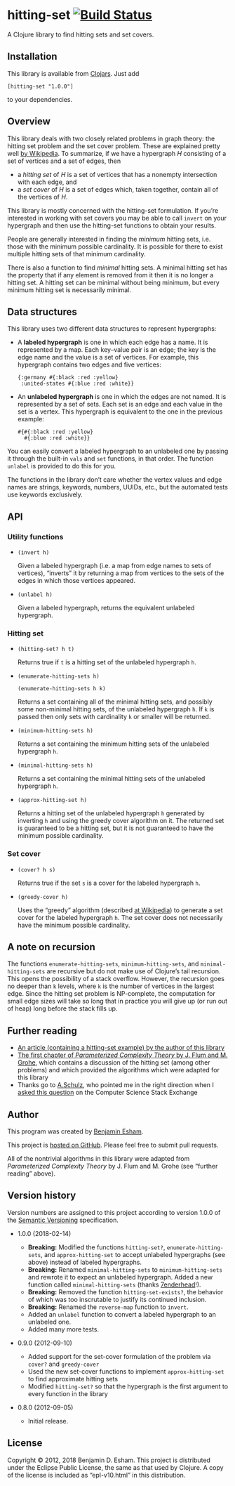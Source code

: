 # hitting-set [![Build Status](https://travis-ci.org/bdesham/hitting-set.svg?branch=master)](https://travis-ci.org/bdesham/hitting-set)

A Clojure library to find hitting sets and set covers.

## Installation

This library is available from [Clojars]. Just add

    [hitting-set "1.0.0"]

to your dependencies.

[Clojars]: https://clojars.org/

## Overview

This library deals with two closely related problems in graph theory: the hitting set problem and the set cover problem. These are explained pretty well [by Wikipedia][Wikipedia]. To summarize, if we have a hypergraph *H* consisting of a set of vertices and a set of edges, then

* a *hitting set* of *H* is a set of vertices that has a nonempty intersection with each edge, and
* a *set cover* of *H* is a set of edges which, taken together, contain all of the vertices of *H*.

This library is mostly concerned with the hitting-set formulation. If you’re interested in working with set covers you may be able to call `invert` on your hypergraph and then use the hitting-set functions to obtain your results.

People are generally interested in finding the *minimum* hitting sets, i.e. those with the minimum possible cardinality. It is possible for there to exist multiple hitting sets of that minimum cardinality.

There is also a function to find *minimal* hitting sets. A minimal hitting set has the property that if any element is removed from it then it is no longer a hitting set. A hitting set can be minimal without being minimum, but every minimum hitting set is necessarily minimal.

[Wikipedia]: https://en.wikipedia.org/wiki/Set_cover_problem

## Data structures

This library uses two different data structures to represent hypergraphs:

* A **labeled hypergraph** is one in which each edge has a name. It is represented by a map. Each key–value pair is an edge; the key is the edge name and the value is a set of vertices. For example, this hypergraph contains two edges and five vertices:

      {:germany #{:black :red :yellow}
       :united-states #{:blue :red :white}}

* An **unlabeled hypergraph** is one in which the edges are not named. It is represented by a set of sets. Each set is an edge and each value in the set is a vertex. This hypergraph is equivalent to the one in the previous example:

      #{#{:black :red :yellow}
        #{:blue :red :white}}

You can easily convert a labeled hypergraph to an unlabeled one by passing it through the built-in `vals` and `set` functions, in that order. The function `unlabel` is provided to do this for you.

The functions in the library don’t care whether the vertex values and edge names are strings, keywords, numbers, UUIDs, etc., but the automated tests use keywords exclusively.

## API

### Utility functions

* `(invert h)`

    Given a labeled hypergraph (i.e. a map from edge names to sets of vertices), “inverts” it by returning a map from vertices to the sets of the edges in which those vertices appeared.

* `(unlabel h)`

    Given a labeled hypergraph, returns the equivalent unlabeled hypergraph.

### Hitting set

* `(hitting-set? h t)`

    Returns true if `t` is a hitting set of the unlabeled hypergraph `h`.

* `(enumerate-hitting-sets h)`

  `(enumerate-hitting-sets h k)`

    Returns a set containing all of the minimal hitting sets, and possibly some non-minimal hitting sets, of the unlabeled hypergraph `h`. If `k` is passed then only sets with cardinality `k` or smaller will be returned.

* `(minimum-hitting-sets h)`

    Returns a set containing the minimum hitting sets of the unlabeled hypergraph `h`.

* `(minimal-hitting-sets h)`

    Returns a set containing the minimal hitting sets of the unlabeled hypergraph `h`.

* `(approx-hitting-set h)`

    Returns a hitting set of the unlabeled hypergraph `h` generated by inverting `h` and using the greedy cover algorithm on it. The returned set is guaranteed to be a hitting set, but it is not guaranteed to have the minimum possible cardinality.

### Set cover

* `(cover? h s)`

    Returns true if the set `s` is a cover for the labeled hypergraph `h`.

* `(greedy-cover h)`

    Uses the “greedy” algorithm (described [at Wikipedia](https://en.wikipedia.org/wiki/Set_cover_problem#Greedy_algorithm)) to generate a set cover for the labeled hypergraph `h`. The set cover does not necessarily have the minimum possible cardinality.

## A note on recursion

The functions `enumerate-hitting-sets`, `minimum-hitting-sets`, and `minimal-hitting-sets` are recursive but do not make use of Clojure’s tail recursion. This opens the possibility of a stack overflow. However, the recursion goes no deeper than `k` levels, where `k` is the number of vertices in the largest edge. Since the hitting set problem is NP-complete, the computation for small edge sizes will take so long that in practice you will give up (or run out of heap) long before the stack fills up.

## Further reading

* [An article (containing a hitting-set example) by the author of this library](https://esham.io/2012/09/olympic-colors)
* [The first chapter of *Parameterized Complexity Theory* by J. Flum and M. Grohe](http://lii.rwth-aachen.de/images/Mitarbeiter/pub/grohe/pkbuch-chap1.pdf), which contains a discussion of the hitting set (among other problems) and which provided the algorithms which were adapted for this library
* Thanks go to [A.Schulz](http://cs.stackexchange.com/a/3281/2601), who pointed me in the right direction when I [asked this question](http://cs.stackexchange.com/q/3276/2601) on the Computer Science Stack Exchange

## Author

This program was created by [Benjamin Esham](https://esham.io).

This project is [hosted on GitHub](https://github.com/bdesham/hitting-set). Please feel free to submit pull requests.

All of the nontrivial algorithms in this library were adapted from *Parameterized Complexity Theory* by J. Flum and M. Grohe (see “further reading” above).

## Version history

Version numbers are assigned to this project according to version 1.0.0 of the [Semantic Versioning](http://semver.org/) specification.

* 1.0.0 (2018-02-14)
    - **Breaking:** Modified the functions `hitting-set?`, `enumerate-hitting-sets`, and `approx-hitting-set` to accept unlabeled hypergraphs (see above) instead of labeled hypergraphs.
    - **Breaking:** Renamed `minimal-hitting-sets` to `minimum-hitting-sets` and rewrote it to expect an unlabeled hypergraph. Added a new function called `minimal-hitting-sets` (thanks [7enderhead](https://github.com/7enderhead)!).
    - **Breaking:** Removed the function `hitting-set-exists?`, the behavior of which was too inscrutable to justify its continued inclusion.
    - **Breaking:** Renamed the `reverse-map` function to `invert`.
    - Added an `unlabel` function to convert a labeled hypergraph to an unlabeled one.
    - Added many more tests.

* 0.9.0 (2012-09-10)
    - Added support for the set-cover formulation of the problem via `cover?` and `greedy-cover`
    - Used the new set-cover functions to implement `approx-hitting-set` to find approximate hitting sets
    - Modified `hitting-set?` so that the hypergraph is the first argument to every function in the library

* 0.8.0 (2012-09-05)
    - Initial release.

## License

Copyright © 2012, 2018 Benjamin D. Esham. This project is distributed under the Eclipse Public License, the same as that used by Clojure. A copy of the license is included as “epl-v10.html” in this distribution.
